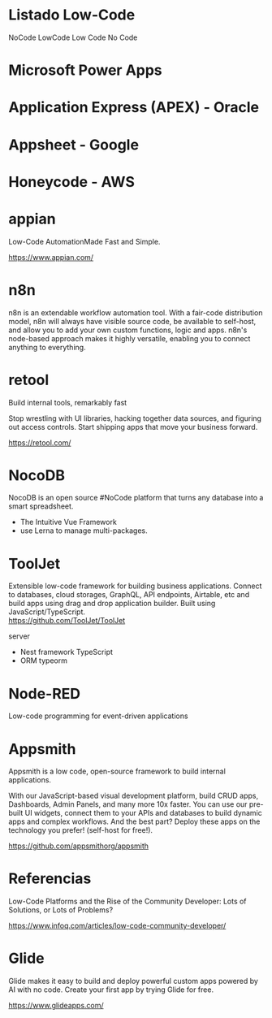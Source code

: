 # Listado Low-Code


NoCode
LowCode
Low Code
No Code

# Microsoft Power Apps


# Application Express (APEX) - Oracle


# Appsheet - Google


#  Honeycode - AWS 


# appian

Low-Code AutomationMade Fast and Simple.

https://www.appian.com/



# n8n

n8n is an extendable workflow automation tool. With a fair-code distribution model, n8n will always have visible source code, be available to self-host, and allow you to add your own custom functions, logic and apps. n8n's node-based approach makes it highly versatile, enabling you to connect anything to everything.


# retool

Build internal tools, remarkably fast

Stop wrestling with UI libraries, hacking together data sources, and figuring out access controls. Start shipping apps that move your business forward.

https://retool.com/

# NocoDB 

NocoDB is an open source #NoCode platform that turns any database into a smart spreadsheet. 

- The Intuitive Vue Framework 
- use Lerna to manage multi-packages. 

# ToolJet

Extensible low-code framework for building business applications. Connect to databases, cloud storages, GraphQL, API endpoints, Airtable, etc and build apps using drag and drop application builder. Built using JavaScript/TypeScript.  
https://github.com/ToolJet/ToolJet

server
- Nest framework TypeScript
- ORM typeorm


# Node-RED

Low-code programming for event-driven applications

# Appsmith

Appsmith is a low code, open-source framework to build internal applications.

With our JavaScript-based visual development platform, build CRUD apps, Dashboards, Admin Panels, and many more 10x faster.
You can use our pre-built UI widgets, connect them to your APIs and databases to build dynamic apps and complex workflows. And the best part? Deploy these apps on the technology you prefer! (self-host for free!).

https://github.com/appsmithorg/appsmith

# Referencias


Low-Code Platforms and the Rise of the Community Developer: Lots of Solutions, or Lots of Problems?

https://www.infoq.com/articles/low-code-community-developer/



# Glide

Glide makes it easy to build and deploy powerful custom apps powered by AI with no code. Create your first app by trying Glide for free.

https://www.glideapps.com/